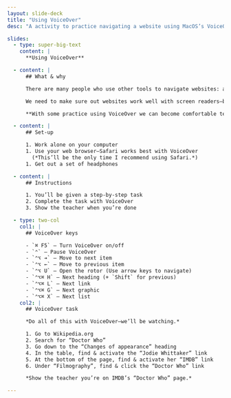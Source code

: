 ```yaml
---
layout: slide-deck
title: "Using VoiceOver"
desc: "A activity to practice navigating a website using MacOS’s VoiceOver accessibility tool."

slides:
  - type: super-big-text
    content: |
      **Using VoiceOver**

  - content: |
      ## What & why

      There are many people who use other tools to navigate websites: a very common tool is the screen reader.

      We need to make sure out websites work well with screen readers—because it’s the law & the right thing to do.

      **With some practice using VoiceOver we can become comfortable testing & improving our websites.**

  - content: |
      ## Set-up

      1. Work alone on your computer
      1. Use your web browser—Safari works best with VoiceOver
        (*This’ll be the only time I recommend using Safari.*)
      1. Get out a set of headphones

  - content: |
      ## Instructions

      1. You’ll be given a step-by-step task
      2. Complete the task with VoiceOver
      3. Show the teacher when you’re done

  - type: two-col
    col1: |
      ## VoiceOver keys

      - `⌘ F5` — Turn VoiceOver on/off
      - `⌃` — Pause VoiceOver
      - `⌃⌥ ➔` — Move to next item
      - `⌃⌥ ←` — Move to previous item
      - `⌃⌥ U` — Open the rotor (Use arrow keys to navigate)
      - `⌃⌥⌘ H` — Next heading (+ `Shift` for previous)
      - `⌃⌥⌘ L` — Next link
      - `⌃⌥⌘ G` — Next graphic
      - `⌃⌥⌘ X` — Next list
    col2: |
      ## VoiceOver task

      *Do all of this with VoiceOver—we’ll be watching.*

      1. Go to Wikipedia.org
      2. Search for “Doctor Who”
      3. Go down to the “Changes of appearance” heading
      4. In the table, find & activate the “Jodie Whittaker” link
      5. At the bottom of the page, find & activate her “IMDB” link
      6. Under “Filmography”, find & click the “Doctor Who” link

      *Show the teacher you’re on IMDB’s “Doctor Who” page.*

---
```


